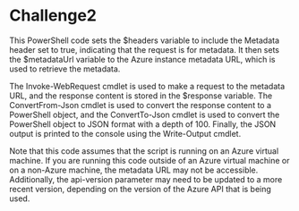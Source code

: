 # Challenge2
This PowerShell code sets the $headers variable to include the Metadata header set to true, indicating that the request is for metadata. 
It then sets the $metadataUrl variable to the Azure instance metadata URL, which is used to retrieve the metadata.

The Invoke-WebRequest cmdlet is used to make a request to the metadata URL, and the response content is stored in the $response variable. 
The ConvertFrom-Json cmdlet is used to convert the response content to a PowerShell object, and the ConvertTo-Json cmdlet is used to convert the PowerShell object to JSON format with a depth of 100. Finally, the JSON output is printed to the console using the Write-Output cmdlet.

Note that this code assumes that the script is running on an Azure virtual machine. 
If you are running this code outside of an Azure virtual machine or on a non-Azure machine, the metadata URL may not be accessible. 
Additionally, the api-version parameter may need to be updated to a more recent version, depending on the version of the Azure API that is being used.
